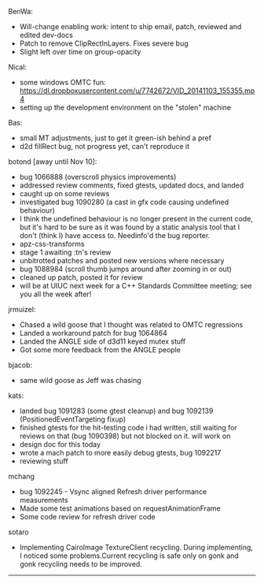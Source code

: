 BenWa:
* Will-change enabling work: intent to ship email, patch, reviewed and edited dev-docs
* Patch to remove ClipRectInLayers. Fixes severe bug
* Slight left over time on group-opacity

Nical:
* some windows OMTC fun: https://dl.dropboxusercontent.com/u/7742672/VID_20141103_155355.mp4
* setting up the development environment on the "stolen" machine

Bas:
* small MT adjustments, just to get it green-ish behind a pref
* d2d fillRect bug, not progress yet, can't reproduce it

botond [away until Nov 10]:
* bug 1066888 (overscroll physics improvements)
* addressed review comments, fixed gtests, updated docs, and landed
* caught up on some reviews
* investigated bug 1090280 (a cast in gfx code causing undefined behaviour)
* I think the undefined behaviour is no longer present in the current code, but it's hard to be sure as it was found by a static analysis tool that I don't (think I) have access to. Needinfo'd the bug reporter.
* apz-css-transforms
* stage 1 awaiting :tn's review
* unbitrotted patches and posted new versions where necessary
* bug 1088984 (scroll thumb jumps around after zooming in or out)
* cleaned up patch, posted it for review
* will be at UIUC next week for a C++ Standards Committee meeting; see you all the week after!

jrmuizel:
* Chased a wild goose that I thought was related to OMTC regressions
* Landed a workaround patch for bug 1064864
* Landed the ANGLE side of d3d11 keyed mutex stuff
* Got some more feedback from the ANGLE people

bjacob:
* same wild goose as Jeff was chasing

kats:
* landed bug 1091283 (some gtest cleanup) and bug 1092139 (PositionedEventTargeting fixup)
* finished gtests for the hit-testing code i had written, still waiting for reviews on that (bug 1090398) but not blocked on it. will work on
* design doc for this today
* wrote a mach patch to more easily debug gtests, bug 1092217
* reviewing stuff

mchang
* bug 1092245 - Vsync aligned Refresh driver performance measurements
* Made some test animations based on requestAnimationFrame
* Some code review for refresh driver code

sotaro
* Implementing CairoImage TextureClient recycling. During implementing, I noticed some problems.Current recycling is safe only on gonk and gonk recycling needs to be improved.

________________


